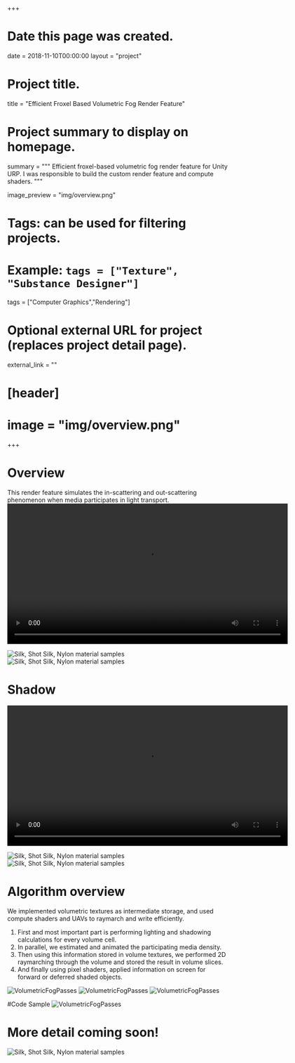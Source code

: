 +++
# Date this page was created.
date = 2018-11-10T00:00:00
layout = "project"

# Project title.
title = "Efficient Froxel Based Volumetric Fog Render Feature"

# Project summary to display on homepage.
summary = """
Efficient froxel-based volumetric fog render feature for Unity URP. I was responsible to build the custom render feature and compute shaders. 
 """
 
image_preview = "img/overview.png"

# Tags: can be used for filtering projects.
# Example: `tags = ["Texture", "Substance Designer"]`
tags = ["Computer Graphics","Rendering"]

# Optional external URL for project (replaces project detail page).
external_link = ""

# [header]
# image = "img/overview.png"

+++

# Overview
This render feature simulates the in-scattering and out-scattering phenomenon when media participates in light transport. 
<video src="./DynamicFog.mp4" controls="controls" width="640" height="320" autoplay="autoplay">
Your browser does not support the video tag.
</video>

![Silk, Shot Silk, Nylon material samples](img/VF4.png)
![Silk, Shot Silk, Nylon material samples](img/VF2.png)

# Shadow
<video src="./Shadow.mp4" controls="controls" width="640" height="320" autoplay="autoplay">
Your browser does not support the video tag.
</video>

![Silk, Shot Silk, Nylon material samples](img/VF_Shadow2.png)
![Silk, Shot Silk, Nylon material samples](img/VF_Shadow2.5.png)

# Algorithm overview

We implemented volumetric textures as intermediate storage, and used compute shaders and UAVs to raymarch and write efficiently. 
1. First and most important part is performing lighting and shadowing calculations for every volume cell. 
2. In parallel, we estimated and animated the participating media density.
3. Then using this information stored in volume textures, we performed 2D raymarching through the volume and stored the result in volume slices.
4. And finally using pixel shaders, applied information on screen for forward or deferred shaded objects.

![VolumetricFogPasses](img/VolumetricFogPasses.png)
![VolumetricFogPasses](img/AlgorithmOverview.png)
![VolumetricFogPasses](img/Voxel.png)

#Code Sample
![VolumetricFogPasses](img/CodeSample_VolumetircFog.png)

# More detail coming soon!

![Silk, Shot Silk, Nylon material samples](img/spotlights.png)


